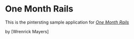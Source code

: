 # One Month Rails

This is the pintersting sample application for 
[*One Month Rails*](http://onemonthrails.com)

by [Wrenrick Mayers] 